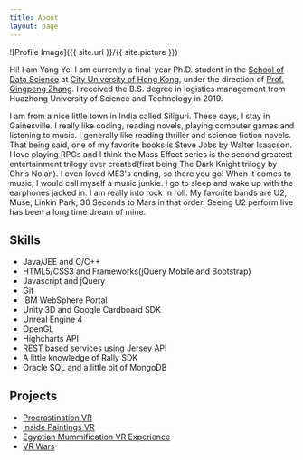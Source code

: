```yaml
---
title: About
layout: page
---
```

![Profile Image]({{ site.url }}/{{ site.picture }})

<p>Hi! I am <span class="emphasize">Yang Ye</span>. I am currently a final-year Ph.D. student in the <a href="https://www.sdsc.cityu.edu.hk/">School of Data Science</a> at <a href="https://www.cityu.edu.hk/">City University of Hong Kong</a>, under the direction of <a href="http://www.cityu.edu.hk/stfprofile/zhang.htm">Prof. Qingpeng Zhang</a>. I received the B.S. degree in logistics management from Huazhong University of Science and Technology in 2019.</p>

<p>I am from a nice little town in India called <span class="emphasize">Siliguri</span>. These days, I stay in Gainesville. I really like coding, reading novels, playing computer games and listening to music. I generally like reading thriller and science fiction novels. That being said, one of my favorite books is <span class="emphasize">Steve Jobs</span> by Walter Isaacson. I love playing RPGs and I think the <span class="emphasize">Mass Effect series</span> is the second greatest entertainment trilogy ever created(first being The Dark Knight trilogy by Chris Nolan). I even loved ME3's ending, so there you go! When it comes to music, I would call myself a music junkie. I go to sleep and wake up with the earphones jacked in. I am really into rock 'n roll. My favorite bands are <span class="emphasize">U2</span>, Muse, Linkin Park, 30 Seconds to Mars in that order. Seeing U2 perform live has been a long time dream of mine.</p>

<h2>Skills</h2>

<ul class="skill-list">
	<li>Java/JEE and C/C++</li>
	<li>HTML5/CSS3 and Frameworks(jQuery Mobile and Bootstrap)</li>
	<li>Javascript and jQuery</li>
	<li>Git</li>
	<li>IBM WebSphere Portal</li>
	<li>Unity 3D and Google Cardboard SDK</li>
	<li>Unreal Engine 4</li>
	<li>OpenGL</li>
	<li>Highcharts API</li>
	<li>REST based services using Jersey API</li>
	<li>A little knowledge of Rally SDK</li>
	<li>Oracle SQL and a little bit of MongoDB</li>
</ul>

<h2>Projects</h2>

<ul class="project-list">
	<li><a href="https://github.com/sayakbiswas/Procrastination-VR">Procrastination VR</a></li>
	<li><a href="https://github.com/sayakbiswas/inside-paintings-vr">Inside Paintings VR</a></li>
	<li><a href="https://github.com/spandananitdgp/Egyptian-Mummification-VR-Experience">Egyptian Mummification VR Experience</a></li>
	<li><a href="https://github.com/sayakbiswas/VR-Wars">VR Wars</a></li>
</ul>
